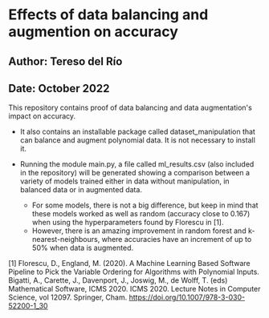 # Effects of data balancing and augmention on accuracy

## Author: Tereso del Río

## Date: October 2022 

This repository contains proof of data balancing and data augmentation's impact on accuracy.

- It also contains an installable package called dataset_manipulation that can balance and augment polynomial data. It is not necessary to install it.

- Running the module main.py, a file called ml_results.csv (also included in the repository) will be generated showing a comparison between a variety of models trained either in data without manipulation, in balanced data or in augmented data.
    - For some models, there is not a big difference, but keep in mind that these models worked as well as random (accuracy close to 0.167) when using the hyperparameters found by Florescu in [1].
    - However, there is an amazing improvement in random forest and k-nearest-neighbours, where accuracies have an increment of up to 50% when data is augmented.

[1] Florescu, D., England, M. (2020). A Machine Learning Based Software Pipeline to Pick the Variable Ordering for Algorithms with Polynomial Inputs. Bigatti, A., Carette, J., Davenport, J., Joswig, M., de Wolff, T. (eds) Mathematical Software, ICMS 2020. ICMS 2020. Lecture Notes in Computer Science, vol 12097. Springer, Cham. https://doi.org/10.1007/978-3-030-52200-1_30